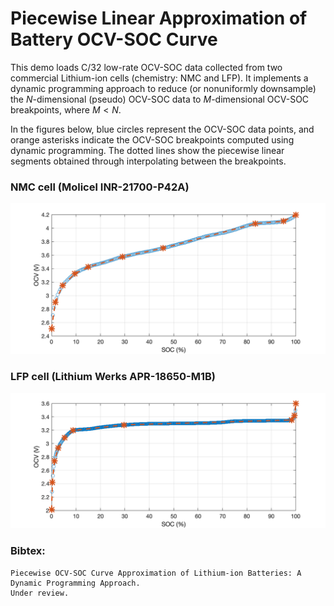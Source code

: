 # Piecewise Linear Approximation of Battery OCV-SOC Curve
This demo loads C/32 low-rate OCV-SOC data collected from two commercial Lithium-ion cells (chemistry: NMC and LFP). It implements a dynamic programming approach 
to reduce (or nonuniformly downsample) the $N$-dimensional (pseudo) OCV-SOC data to $M$-dimensional OCV-SOC breakpoints, where $M < N$. 

In the figures below, blue circles represent the OCV-SOC data points, and orange asterisks indicate the OCV-SOC breakpoints computed using dynamic programming. The dotted lines show the piecewise linear segments obtained through interpolating between the breakpoints.

### NMC cell (Molicel INR-21700-P42A)
![NMC](NMC.png)
### LFP cell  (Lithium Werks APR-18650-M1B)
![LFP](LFP.png)

### Bibtex:
```
Piecewise OCV-SOC Curve Approximation of Lithium-ion Batteries: A Dynamic Programming Approach.
Under review. 
